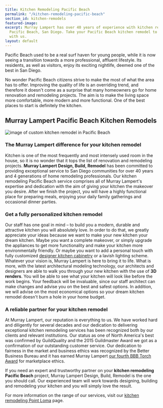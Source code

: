 ```yaml
---
title: Kitchen Remodeling Pacific Beach
permalink: "/kitchen-remodeling-pacific-beach"
section_id: kitchen-remodels
featured-image: 
excerpt: Murray Lampert has over 40 years of experience with kitchen remodeling in
  Pacific Beach, San Diego. Take your Pacific Beach kitchen remodel to the next level
  with us.
layout: default
---
```


Pacific Beach used to be a real surf haven for young people, while it is now seeing a transition towards a more professional, affluent lifestyle. Its residents, as well as visitors, enjoy its exciting nightlife, deemed one of the best in San Diego.

No wonder Pacific Beach citizens strive to make the most of what the area has to offer. Improving the quality of life is an overriding trend, and therefore it doesn't come as a surprise that many homeowners go for home renovation and remodeling projects. The aim is to make the living space more comfortable, more modern and more functional. One of the best places to start is definitely the kitchen.

## Murray Lampert Pacific Beach Kitchen Remodels

![image of custom kitchen remodel in Pacific Beach](/uploads/lovett-kitchen-remodel-after.jpg "Pacific Beach Kitchen Remodel")

### The Murray Lampert difference for your kitchen remodel

Kitchen is one of the most frequently and most intensely used room in the house, so it is no wonder that it tops the list of renovation and remodeling projects. <strong>Murray Lampert Design, Build, Remodel</strong> has been committed to providing exceptional service to San Diego communities for over 40 years and 4 generations of home remodeling professionals. Our kitchen remodeling Pacific Beach service comprises all of Murray Lampert's expertise and dedication with the aim of giving your kitchen the makeover you desire. After we finish the project, you will have a highly functional place for preparing meals, enjoying your daily family gatherings and occasional dinner parties.

### Get a fully personalized kitchen remodel

Our staff has one goal in mind – to build you a modern, durable and attractive kitchen you will absolutely love. In order to do that, we greatly appreciate your ideas because we want to make your new kitchen your dream kitchen. Maybe you want a complete makeover, or simply upgrade the appliances to get more functionality and make your kitchen more environmentally friendly. Or maybe you want to add a personal touch with fully customized <a href="http://murraylampert.com/san-diego-custom-cabinet-construction-services/">designer kitchen cabinetry</a> or a lavish lighting scheme. Whatever your vision is, Murray Lampert is here to bring it to life.
What is more, with the latest architectural modeling technology, our architects and designers are able to walk you through your new kitchen with the use of <strong>3D renders</strong>. You will be able to see what your kitchen will look like before the work begins. Your feedback will be invaluable, since our staff architect can make changes and advise you on the best and safest options. In addition, we will advise on the most economical options so your dream kitchen remodel doesn't burn a hole in your home budget.

### A reliable partner for your kitchen remodel

At Murray Lampert, our reputation is everything to us. We have worked hard and diligently for several decades and our dedication to delivering exceptional kitchen remodeling services has been recognized both by our clients and relevant institutions. Our status as one of North America's best was confirmed by GuildQuality and the 2015 Guildmaster Award we got as a confirmation of our outstanding customer service. Our dedication to fairness in the market and business ethics was recognized by the Better Business Bureau and it has earned Murray Lampert <a href="http://murraylampert.com/another-better-business-bureau-torch-award/">our fourth BBB Torch Award</a> for marketplace ethics.

If you need an expert and trustworthy partner on your <strong>kitchen remodeling Pacific Beach</strong> project, Murray Lampert Design, Build, Remodel is the one you should call. Our experienced team will work towards designing, building and remodeling your kitchen and you will simply love the result.

For more information on the range of our services, visit our <a href="http://murraylampert.com/kitchen-remodeling-point-loma">kitchen remodeling Point Loma</a> page.
